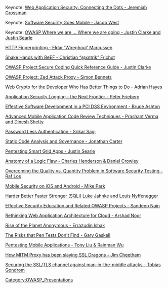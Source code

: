 Keynote: [Web Application Security: Connecting the Dots - Jeremiah
Grossman](Media:OWASP_AsiaPac_04.14.pdf "wikilink")

Keynote: [Software Security Goes Mobile - Jacob
West](Media:Ss_goes_mobile_\(60m\).pptx "wikilink")

Keynote: [OWASP Where we are ... Where we are going - Justin Clarke and
Justin
Searle](Media:APAC2012Whereweare..Wherearewegoing.pptx "wikilink")

[HTTP Fingerprinting - Eldar 'Wireghoul'
Marcussen](Media:AppsecAPAC2012-HTTP-fingerprinting-TNG.pdf "wikilink")

[Shake Hands with BeEF - Christian “@xntrik”
Frichot](https://s3.amazonaws.com/owaspasterisk/beef-appsecapac2012-v0.pdf)

[OWASP Project:Secure Coding Quick Reference Guide - Justin
Clarke](Media:Secure_Coding_Practices_Quick_Ref.pdf "wikilink")

[OWASP Project: Zed Attack Proxy - Simon
Bennets](Media:OWASP_APPSEC_ASIAPAC_ZAP_2.pptx "wikilink")

[Web Crypto for the Developer Who Has Better Things to Do - Adrian
Hayes](Media:OWASP_Asia_AppSec_2012_Adrian_Hayes.pdf "wikilink")

[Application Security Logging - the Next Frontier - Peter
Frieberg](Media:OWASP_Presentation_Pfreiberg_-_Shelde_-_Application_Security_Logging_-_The_Next_Frontier_-_13_April_2012.ppt "wikilink")

[Effective Software Development in a PCI DSS Environment - Bruce
Ashton](Media:AppSecAPAC2012_Bruce_Ashton.odp "wikilink")

[Advanced Mobile Application Code Review Techniques - Prashant Verma and
Dinesh
Shetty](Media:OWASP_Advanced_Mobile_Application_Code_Review_Techniques.pptx "wikilink")

[Password Less Authentication - Srikar
Sagi](Media:PLA_OWASP_APPSEC_APAC-2012_Conference_V1.2.9.pdf "wikilink")

[Static Code Analysis and Governance - Jonathan
Carter](Media:Presentation_Slides.pptx "wikilink")

[Pentesting Smart Grid Apps - Justin
Searle](Media:ASDC12-Pentesting_Smart_Grid_Web_Apps.pdf "wikilink")

[Anatomy of a Logic Flaw - Charles Henderson & Daniel
Crowley](Media:ASDC12-Anatomy_of_a_Logic_Flaw.pdf "wikilink")

[Overcoming the Quality vs. Quantity Problem in Software Security
Testing - Raf
Los](Media:ASDC12-Overcoming_the_Quality_vs_Quantity_Problem_in_SoftwareSecurity_Testing.pdf "wikilink")

[Mobile Security on iOS and Android - Mike
Park](Media:ASDC12-Mobile_Application_Security_Who_how_and_why.pdf "wikilink")

[Harder Better Faster Stronger (SQLi) Luke Jahnke and Louis
Nyffenegger](http://www.ruxcon.org.au/assets/Presentations/2011/LNLJ-Harder_Better_Faster_Stronger_V1.0.pdf)

[Effective Security Education and Related OWASP Projects - Sandeep
Nain](Media:Effective_Security_Education.odp "wikilink")

[Rethinking Web Application Architecture for Cloud - Arshad
Noor](http://www.strongauth.com/images/pdf/rc3-may2012.pdf)

[Rise of the Planet Anonymous - Errazudin
Ishak](Media:OWASP_APPSEC_SYDNEY2012-Errazudin.pdf "wikilink")

[The Risks that Pen Tests Don't Find - Gary
Gaskell](Media:OWASP_SYD_GGaskell_1.pdf "wikilink")

[Pentesting Mobile Applications - Tony Liu & Rainman
Wu](Media:Pentesting_Mobile_Applications.pdf "wikilink")

[How MITM Proxy has been slaying SSL Dragons - Jim
Cheetham](Media:SlayingDragons-ccbysa30nz.pdf "wikilink")

[Securing the SSL/TLS channel against man-in-the-middle attacks - Tobias
Gondrom](Media:OWASP_defending-MITMA_APAC2012.pdf "wikilink")

[Category:OWASP_Presentations](Category:OWASP_Presentations "wikilink")